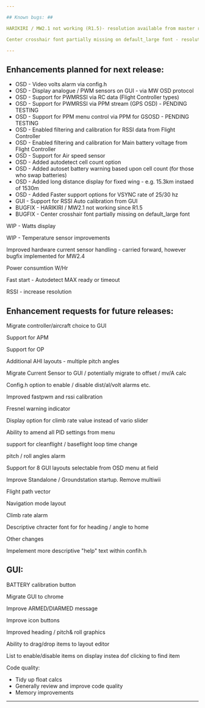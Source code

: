 ```yaml
---

## Known bugs: ##

HARIKIRI / MW2.1 not working (R1.5)- resolution available from master repository

Center crosshair font partially missing on default_large font - resolution available from master repository

---
```


## Enhancements planned for next  release: ##

 * OSD    - Video volts alarm via config.h
 * OSD    - Display analogue / PWM sensors on GUI - via MW OSD protocol
 * OSD    - Support for PWMRSSI via RC data (Flight Controller types)
 * OSD    - Support for PWMRSSI via PPM stream (GPS OSD) - PENDING TESTING
 * OSD    - Support for PPM menu control via PPM for GSOSD - PENDING TESTING
 * OSD    - Enabled filtering and calibration for RSSI data from Flight Controller
 * OSD    - Enabled filtering and calibration for Main battery voltage from Flight Controller
 * OSD    - Support for Air speed sensor
 * OSD    - Added autodetect cell count option 
 * OSD    - Added autoset battery warning based upon cell count (for those who swap batteries) 
 * OSD    - Added long distance display for fixed wing - e.g. 15.3km instaed of 1530m 
 * OSD    - Added Faster support options for VSYNC rate of 25/30 hz
 * GUI    - Support for RSSI Auto calibration from GUI
 * BUGFIX - HARIKIRI / MW2.1 not working since R1.5
 * BUGFIX - Center crosshair font partially missing on default_large font


WIP - Watts display

WIP - Temperature sensor improvements

Improved hardware current sensor handling - carried forward, however bugfix implemented for MW2.4

Power consumtion W/Hr 

Fast start - Autodetect MAX ready or timeout

RSSI - increase resolution



## Enhancement requests for future releases: ##

Migrate controller/aircraft choice to GUI

Support for APM

Support for OP

Additional AHI layouts - multiple pitch angles

Migrate Current Sensor to GUI / potentially migrate to offset / mv/A calc 

Config.h option to enable / disable dist/al/volt alarms etc.

Improved fastpwm and rssi calibration

Fresnel warning indicator

Display option for climb rate value instead of vario slider

Ability to amend all PID settings from menu

support for cleanflight / baseflight loop time change

pitch / roll angles alarm

Support for 8 GUI layouts selectable from OSD menu at field

Improve Standalone / Groundstation startup. Remove multiwii

Flight path vector

Navigation mode layout

Climb rate alarm

Descriptive chracter font for for heading / angle to home


Other changes

Impelement more descriptive "help" text within confih.h


## GUI: ##

BATTERY calibration button

Migrate GUI to chrome

Improve ARMED/DIARMED message

Improve icon buttons

Improved heading / pitch& roll graphics 

Ability to drag/drop items to layout editor

List to enable/disable items on display instea dof clicking to find item


Code quality:

 - Tidy up float calcs
 - Generally review and improve code quality
 - Memory improvements
 
---
 








